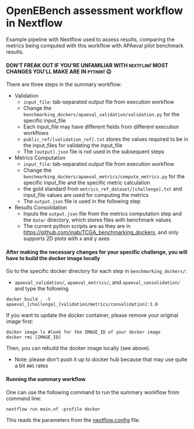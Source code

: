 # OpenEBench assessment workflow in Nextflow

Example pipeline with Nextflow used to assess results, comparing the metrics being computed with this workflow with APAeval pilot benchmark results.

#### DON'T FREAK OUT IF YOU'RE UNFAMILIAR WITH `NEXTFLOW`! MOST CHANGES YOU'LL MAKE ARE IN `PYTHON`! 😉
There are three steps in the summary workflow:
 - Validation
    - `input_file`: tab-separated output file from execution workflow
    - Change the `benchmarking_dockers/apaeval_validation/validation.py` for the specific input_file
    - Each input_file may have different fields from different execution workflows
    - `public_ref/[validation_ref].txt` stores the values required to be in the input_files for validating the input_file 
    - The `[output].json` file is not used in the subsequent steps
 - Metrics Computation
    - `input_file`: tab-separated output file from execution workflow
    - Change the `benchmarking_dockers/apaeval_metrics/compute_metrics.py` for the specific input_file and the specific metric calculation
    - the gold standard from `metrics_ref_dataset/[challenge].txt` and input_file values are used for computing the metrics
    - The `output.json` file is used in the following step
 - Results Consolidation
    - Inputs the `output.json` file from the metrics computation step and the `data/` directory, which stores files with benchmark values
    - The current python scripts are as they are in https://github.com/inab/TCGA_benchmarking_dockers, and only supports 2D plots with x and y axes

#### After making the necessary changes for your specific challenge, you will have to build the docker image locally
Go to the specific docker directory for each step in `benchmarking_dockers/`:
 - `apaeval_validation/`, `apaeval_metrics/`, and `apaeval_consolidation/`
and type the following
```
docker build . -t apaeval_[challenge]_[validation/metrics/consolidation]:1.0
```
If you want to update the docker container, please remove your original image first:
```
docker image ls #look for the IMAGE_ID of your docker image
docker rmi [IMAGE_ID]
```
Then, you can rebuild the docker image locally (see above).
 - Note: please don't push it up to docker hub because that may use quite a bit `AWS` rates

#### Running the summary workflow
One can use the following command to run the summary workflow from command line:
```
nextflow run main.nf -profile docker
```
This reads the parameters from the [nextflow.config](nextflow.config) file.
